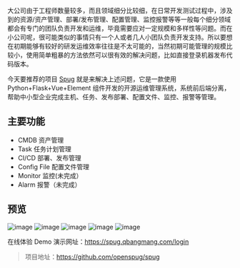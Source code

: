 大公司由于工程师数量较多，而且领域细分比较细，在日常开发测试过程中，涉及到的资源/资产管理、部署/发布管理、配置管理、监控报警等等一般每个细分领域都会有专门的团队负责开发和运维，毕竟需要应对一定规模和多样性等问题。而在小公司呢，很可能类似的事情只有一个人或者几人小团队负责开发支持。所以要想在初期能够有较好的研发运维效率往往是不太可能的，当然初期可能管理的规模比较小，使用简单粗暴的方法依然可以很有效的解决问题，比如直接登录机器发布代码版本。

今天要推荐的项目 [Spug](https://github.com/openspug/spug) 就是来解决上述问题，它是一款使用 Python+Flask+Vue+Element 组件开发的开源运维管理系统，系统前后端分离，帮助中小型企业完成主机、任务、发布部署、配置文件、监控、报警等管理。

## 主要功能
  - CMDB 资产管理
  - Task 任务计划管理
  - CI/CD 部署、发布管理
  - Config File 配置文件管理
  - Monitor 监控(未完成）
  - Alarm  报警（未完成）

预览
----------------------------
![image](http://image.qbangmang.com/login.gif)
![image](http://image.qbangmang.com/user.gif)
![image](http://image.qbangmang.com/host.gif)
![image](http://image.qbangmang.com/publish.gif)
![image](http://image.qbangmang.com/tasks.gif)

在线体验 Demo 演示网址：https://spug.qbangmang.com/login

> 项目地址：<https://github.com/openspug/spug>